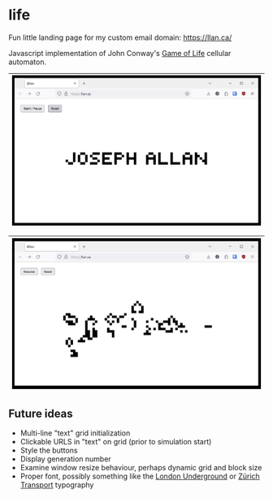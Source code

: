 # life

Fun little landing page for my custom email domain: <https://llan.ca/>

Javascript implementation of John Conway's [Game of Life](https://en.wikipedia.org/wiki/Conway%27s_Game_of_Life) cellular automaton.

| ![Init](readme/init.PNG?raw=true "Init") |
| ---------------------------------------- |

| ![Run](readme/run.PNG?raw=true "Run") |
| ------------------------------------- |

## Future ideas

- Multi-line "text" grid initialization
- Clickable URLS in "text" on grid (prior to simulation start)
- Style the buttons
- Display generation number
- Examine window resize behaviour, perhaps dynamic grid and block size
- Proper font, possibly something like the [London Underground](https://github.com/petykowski/London-Underground-Dot-Matrix-Typeface) or [Zürich Transport](https://github.com/sschueller/vbz-fahrgastinformation) typography
